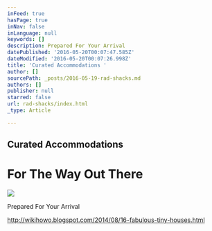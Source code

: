 ```yaml
---
inFeed: true
hasPage: true
inNav: false
inLanguage: null
keywords: []
description: Prepared For Your Arrival
datePublished: '2016-05-20T00:07:47.585Z'
dateModified: '2016-05-20T00:07:26.998Z'
title: 'Curated Accommodations '
author: []
sourcePath: _posts/2016-05-19-rad-shacks.md
authors: []
publisher: null
starred: false
url: rad-shacks/index.html
_type: Article

---
```

## Curated Accommodations 

# For The Way Out There
![](https://the-grid-user-content.s3-us-west-2.amazonaws.com/34199c80-9132-4629-a9cc-671b5690b930.jpg)

Prepared For Your Arrival

http://wikihowo.blogspot.com/2014/08/16-fabulous-tiny-houses.html